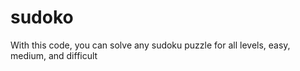 # sudoko
With this code, you can solve any sudoku puzzle for all levels, easy, medium, and difficult
